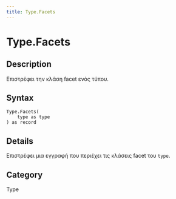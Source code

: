 ```yaml
---
title: Type.Facets
---
```


# Type.Facets


## Description

Επιστρέφει την κλάση facet ενός τύπου.


## Syntax

```powerquery
Type.Facets(
    type as type
) as record
```


## Details

Επιστρέφει μια εγγραφή που περιέχει τις κλάσεις facet του <code>type</code>.



## Category
Type
